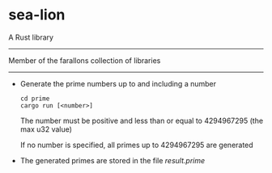 # sea-lion
A Rust library 

---

Member of the farallons collection of libraries

---

- Generate the prime numbers up to and including a number 
  
      cd prime
      cargo run [<number>]
      
  The number must be positive and less than or equal to 4294967295 (the max u32 value)
      
  If no number is specified, all primes up to 4294967295 are generated
    
- The generated primes are stored in the file _result.prime_

      

